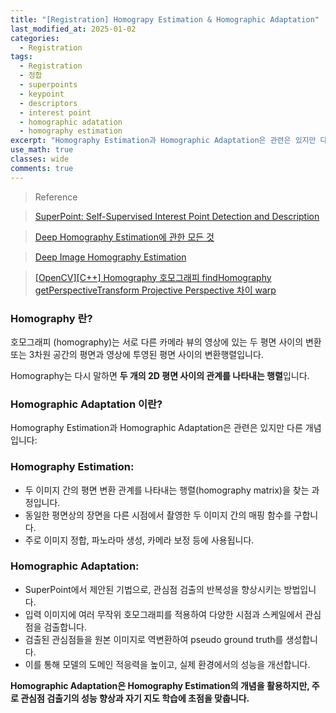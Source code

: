 ```yaml
---
title: "[Registration] Homograpy Estimation & Homographic Adaptation"
last_modified_at: 2025-01-02
categories:
  - Registration
tags:
  - Registration
  - 정합
  - superpoints
  - keypoint
  - descriptors
  - interest point
  - homographic adatation
  - homography estimation
excerpt: "Homography Estimation과 Homographic Adaptation은 관련은 있지만 다른 개념입니다."
use_math: true
classes: wide
comments: true
---
```


> Reference

> [SuperPoint: Self-Supervised Interest Point Detection and Description](https://hydragon-cv.info/entry/SuperPoint-Self-Supervised-Interest-Point-Detection-and-Description)

> [Deep Homography Estimation에 관한 모든 것](https://ffighting.net/deep-learning-paper-review/deep-homography-estimation/all-about-deep-homography-estimation/)

> [Deep Image Homography Estimation](https://arxiv.org/pdf/1606.03798)

> [[OpenCV][C++] Homography 호모그래피 findHomography getPerspectiveTransform Projective Perspective 차이 warp](https://blog.naver.com/dorergiverny/223362309242)

### Homography 란?

호모그래피 (homography)는 서로 다른 카메라 뷰의 영상에 있는 두 평면 사이의 변환 또는 3차원 공간의 평면과 영상에 투영된 평면 사이의 변환행렬입니다. 

Homography는 다시 말하면 **두 개의 2D 평면 사이의 관계를 나타내는 행렬**입니다. 

### Homographic Adaptation 이란?

Homography Estimation과 Homographic Adaptation은 관련은 있지만 다른 개념입니다:

### Homography Estimation:
- 두 이미지 간의 평면 변환 관계를 나타내는 행렬(homography matrix)을 찾는 과정입니다.
- 동일한 평면상의 장면을 다른 시점에서 촬영한 두 이미지 간의 매핑 함수를 구합니다.
- 주로 이미지 정합, 파노라마 생성, 카메라 보정 등에 사용됩니다.

### Homographic Adaptation:
- SuperPoint에서 제안된 기법으로, 관심점 검출의 반복성을 향상시키는 방법입니다.
- 입력 이미지에 여러 무작위 호모그래피를 적용하여 다양한 시점과 스케일에서 관심점을 검출합니다.
- 검출된 관심점들을 원본 이미지로 역변환하여 pseudo ground truth를 생성합니다.
- 이를 통해 모델의 도메인 적응력을 높이고, 실제 환경에서의 성능을 개선합니다.

**Homographic Adaptation은 Homography Estimation의 개념을 활용하지만, 주로 관심점 검출기의 성능 향상과 자기 지도 학습에 초점을 맞춥니다.**
